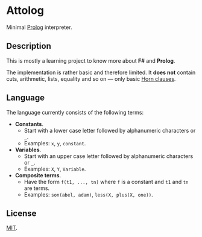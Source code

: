 # Attolog

Minimal [Prolog] interpreter.

## Description

This is mostly a learning project to know more about **F#** and **Prolog**.

The implementation is rather basic and therefore limited. It **does not** contain cuts, arithmetic, lists, equality and so on — only basic [Horn clauses][horn-clause].

## Language

The language currently consists of the following terms:

- **Constants**.
  - Start with a lower case letter followed by alphanumeric characters or `_`.
  - Examples: `x`, `y`, `constant`.
- **Variables**.
  - Start with an upper case letter followed by alphanumeric characters or `_`.
  - Examples: `X`, `Y`, `Variable`.
- **Composite terms**.
  - Have the form `f(t1, ..., tn)` where `f` is a constant and `t1` and `tn` are terms.
  - Examples: `son(abel, adam)`, `less(X, plus(X, one))`.

## License

[MIT](LICENSE).

<!-- Links. -->

[prolog]: https://en.wikipedia.org/wiki/Prolog
[horn-clause]: https://en.wikipedia.org/wiki/Horn_clause
